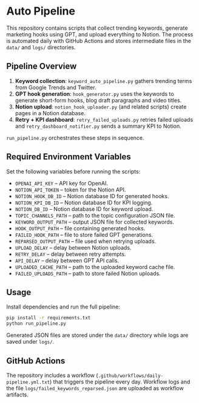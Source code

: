 # Auto Pipeline

This repository contains scripts that collect trending keywords, generate marketing hooks using GPT, and upload everything to Notion. The process is automated daily with GitHub Actions and stores intermediate files in the `data/` and `logs/` directories.

## Pipeline Overview
1. **Keyword collection**: `keyword_auto_pipeline.py` gathers trending terms from Google Trends and Twitter.
2. **GPT hook generation**: `hook_generator.py` uses the keywords to generate short-form hooks, blog draft paragraphs and video titles.
3. **Notion upload**: `notion_hook_uploader.py` (and related scripts) create pages in a Notion database.
4. **Retry + KPI dashboard**: `retry_failed_uploads.py` retries failed uploads and `retry_dashboard_notifier.py` sends a summary KPI to Notion.

`run_pipeline.py` orchestrates these steps in sequence.

## Required Environment Variables

Set the following variables before running the scripts:

- `OPENAI_API_KEY` – API key for OpenAI.
- `NOTION_API_TOKEN` – token for the Notion API.
- `NOTION_HOOK_DB_ID` – Notion database ID for generated hooks.
- `NOTION_KPI_DB_ID` – Notion database ID for KPI logging.
- `NOTION_DB_ID` – Notion database ID for keyword upload.
- `TOPIC_CHANNELS_PATH` – path to the topic configuration JSON file.
- `KEYWORD_OUTPUT_PATH` – output JSON file for collected keywords.
- `HOOK_OUTPUT_PATH` – file containing generated hooks.
- `FAILED_HOOK_PATH` – file to store failed GPT generations.
- `REPARSED_OUTPUT_PATH` – file used when retrying uploads.
- `UPLOAD_DELAY` – delay between Notion uploads.
- `RETRY_DELAY` – delay between retry attempts.
- `API_DELAY` – delay between GPT API calls.
- `UPLOADED_CACHE_PATH` – path to the uploaded keyword cache file.
- `FAILED_UPLOADS_PATH` – path to store failed Notion uploads.

## Usage

Install dependencies and run the full pipeline:

```bash
pip install -r requirements.txt
python run_pipeline.py
```

Generated JSON files are stored under the `data/` directory while logs are saved under `logs/`.

## GitHub Actions

The repository includes a workflow (`.github/workflows/daily-pipeline.yml.txt`) that triggers the pipeline every day. Workflow logs and the file `logs/failed_keywords_reparsed.json` are uploaded as workflow artifacts.
